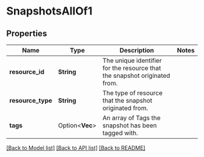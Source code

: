 # SnapshotsAllOf1

## Properties

Name | Type | Description | Notes
------------ | ------------- | ------------- | -------------
**resource_id** | **String** | The unique identifier for the resource that the snapshot originated from. | 
**resource_type** | **String** | The type of resource that the snapshot originated from. | 
**tags** | Option<**Vec<String>**> | An array of Tags the snapshot has been tagged with. | 

[[Back to Model list]](../README.md#documentation-for-models) [[Back to API list]](../README.md#documentation-for-api-endpoints) [[Back to README]](../README.md)


